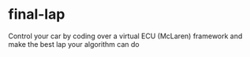 # final-lap
Control your car by coding over a virtual ECU (McLaren) framework and make the best lap your algorithm can do 
